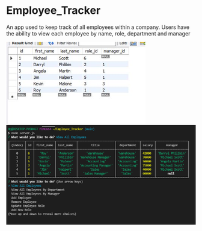# Employee_Tracker

An app used to keep track of all employees within a company. Users have the ability to view each employee by name, role, department and manager 

<img src = "assets/database.jpg">
<img src = "/assets/functioning.png">
